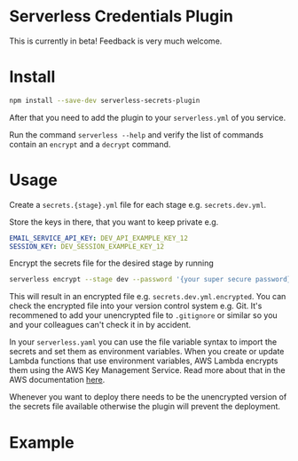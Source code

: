# Serverless Credentials Plugin

This is currently in beta! Feedback is very much welcome.

# Install

```bash
npm install --save-dev serverless-secrets-plugin
```

After that you need to add the plugin to your `serverless.yml` of you service.

Run the command `serverless --help` and verify the list of commands contain an `encrypt` and a `decrypt` command.

# Usage

Create a `secrets.{stage}.yml` file for each stage e.g. `secrets.dev.yml`.

Store the keys in there, that you want to keep private e.g.
```yml
EMAIL_SERVICE_API_KEY: DEV_API_EXAMPLE_KEY_12
SESSION_KEY: DEV_SESSION_EXAMPLE_KEY_12
```

Encrypt the secrets file for the desired stage by running

```bash
serverless encrypt --stage dev --password '{your super secure password}'
```

This will result in an encrypted file e.g. `secrets.dev.yml.encrypted`. You can check the encrypted file into your version control system e.g. Git. It's recommened to add your unencrypted file to `.gitignore` or similar so you and your colleagues can't check it in by accident.

In your `serverless.yaml` you can use the file variable syntax to import the secrets and set them as environment variables. When you create or update Lambda functions that use environment variables, AWS Lambda encrypts them using the AWS Key Management Service. Read more about that in the AWS documentation [here](http://docs.aws.amazon.com/lambda/latest/dg/env_variables.html).

Whenever you want to deploy there needs to be the unencrypted version of the secrets file available otherwise the plugin will prevent the deployment.

# Example

